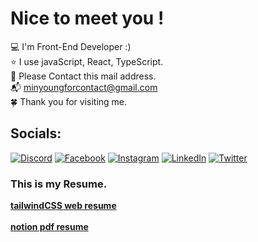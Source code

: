 # Nice to meet you !
💻 I'm Front-End Developer :)<br>⭐️ I use javaScript, React, TypeScript.<br>💼 Please Contact this mail address.<br>📬 minyoungforcontact@gmail.com<br>
🍀 Thank you for visiting me.<br> 

## Socials:
[![Discord](https://img.shields.io/badge/Discord-%237289DA.svg?logo=discord&logoColor=white)](htttps://discord.gg/김민영#1113) [![Facebook](https://img.shields.io/badge/Facebook-%231877F2.svg?logo=Facebook&logoColor=white)](https://facebook.com/kmy01029421924) [![Instagram](https://img.shields.io/badge/Instagram-%23E4405F.svg?logo=Instagram&logoColor=white)](https://instagram.com/minyoungdumb/) [![LinkedIn](https://img.shields.io/badge/LinkedIn-%230077B5.svg?logo=linkedin&logoColor=white)](https://linkedin.com/in/minyoung-kim-fe) [![Twitter](https://img.shields.io/badge/Twitter-%231DA1F2.svg?logo=Twitter&logoColor=white)](https://twitter.com/minyoung_dev) 

### This is my Resume.

<a href="https://bradleyykim.github.io/resume-tailwind/" target="_blank"><strong>tailwindCSS web resume</strong></a></br></br>
<a href="https://drive.google.com/file/d/1NO0DAy3xV9072YIdahGUbwbCQPIw-WBT/view" target="_blank"><strong>notion pdf resume</strong></a>

